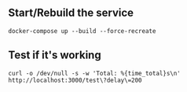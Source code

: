 ## Start/Rebuild the service

```
docker-compose up --build --force-recreate
```

## Test if it's working

```
curl -o /dev/null -s -w 'Total: %{time_total}s\n'  http://localhost:3000/test\?delay\=200
```